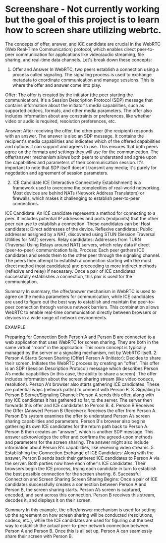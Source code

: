 ﻿# Screenshare - Not currently working but the goal of this project is to learn how to screen share utilizing webrtc.

The concepts of offer, answer, and ICE candidate are crucial in the WebRTC (Web Real-Time Communication) protocol, which enables direct peer-to-peer communication for applications like video/audio streaming, file sharing, and real-time data channels. Let's break down these concepts:

1. Offer and Answer
In WebRTC, two peers establish a connection using a process called signaling. The signaling process is used to exchange metadata to coordinate communication and manage sessions. This is where the offer and answer come into play.

Offer:
The offer is created by the initiator (the peer starting the communication). It's a Session Description Protocol (SDP) message that contains information about the initiator's media capabilities, such as supported codecs, formats, and other media parameters.
The offer also includes information about any constraints or preferences, like whether video or audio is required, resolution preferences, etc.

Answer:
After receiving the offer, the other peer (the recipient) responds with an answer.
The answer is also an SDP message. It contains the recipient's media capabilities and indicates which of the offered capabilities and options it can support and agrees to use.
This ensures that both peers agree on the formats and settings they will use for the communication.
The offer/answer mechanism allows both peers to understand and agree upon the capabilities and parameters of their communication session. It's important to note that SDP itself doesn't transmit any media; it's purely for negotiation and agreement of session parameters.

2. ICE Candidate
ICE (Interactive Connectivity Establishment) is a framework used to overcome the complexities of real-world networking. Most devices are behind NATs (Network Address Translators) or firewalls, which makes it challenging to establish peer-to-peer connections.

ICE Candidate:
An ICE candidate represents a method for connecting to a peer. It includes potential IP addresses and ports (endpoints) that the other peer can use to establish a connection.
These candidates can be:
Host candidates: Direct addresses of the device.
Reflexive candidates: Public addresses assigned by a NAT, discovered using STUN (Session Traversal Utilities for NAT) servers.
Relay candidates: Addresses from TURN (Traversal Using Relays around NAT) servers, which relay data if direct (peer-to-peer) communication fails.
Process:
Each peer gathers ICE candidates and sends them to the other peer through the signaling channel.
The peers then attempt to establish a connection starting with the most direct method (host candidates) and proceeding to more indirect methods (reflexive and relay) if necessary.
Once a pair of ICE candidates successfully establishes a connection, this pair is used for the communication.

Summary
In summary, the offer/answer mechanism in WebRTC is used to agree on the media parameters for communication, while ICE candidates are used to figure out the best way to establish and maintain the peer-to-peer connection through various network barriers. This combination allows WebRTC to enable real-time communication directly between browsers or devices in a wide range of network environments.

EXAMPLE

Preparing for Connection
Both Person A and Person B are connected to a web application that uses WebRTC for screen sharing.
They are both in the same virtual "room" in the application. This room concept is typically managed by the server or a signaling mechanism, not by WebRTC itself.
2. Person A Starts Screen Sharing (Offer)
Person A (Initiator):
Decides to share their screen.
Initiates the WebRTC process by creating an "offer". This offer is an SDP (Session Description Protocol) message which describes Person A’s media capabilities (in this case, the ability to share a screen).
The offer includes information about the screen sharing stream (like video codecs, resolution).
Person A's browser also starts gathering ICE candidates. These are potential ways (network paths) to connect with Person B.
3. Signaling to Person B
Server/Signaling Channel:
Person A sends this offer, along with any ICE candidates it has gathered so far, to the server.
The server then forwards this offer and ICE candidates to Person B.
4. Person B Receives the Offer (Answer)
Person B (Receiver):
Receives the offer from Person A. Person B's system examines the offer to understand Person A’s screen sharing capabilities and parameters.
Person B's browser also begins gathering its own ICE candidates for the return path back to Person A.
Person B then creates an "answer", which is another SDP message. This answer acknowledges the offer and confirms the agreed-upon methods and parameters for the screen sharing.
The answer might also include information about Person B's capabilities, like receiving video streams.
5. Establishing the Connection
Exchange of ICE Candidates:
Along with the answer, Person B sends back their gathered ICE candidates to Person A via the server.
Both parties now have each other's ICE candidates. Their browsers begin the ICE process, trying each candidate in turn to establish the best possible connection for the screen sharing.
6. Successful Connection and Screen Sharing
Screen Sharing Begins:
Once a pair of ICE candidates successfully creates a connection between Person A and Person B, the screen sharing starts.
Person A’s screen is captured, encoded, and sent across this connection.
Person B receives this stream, decodes it, and displays it on their screen.

Summary
In this example, the offer/answer mechanism is used for setting up the agreement on how screen sharing will be conducted (resolutions, codecs, etc.), while the ICE candidates are used for figuring out the best way to establish the actual peer-to-peer network connection between Person A and Person B. Once this is all set up, Person A can seamlessly share their screen with Person B.

